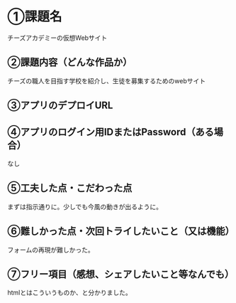 # ①課題名
チーズアカデミーの仮想Webサイト

## ②課題内容（どんな作品か）
チーズの職人を目指す学校を紹介し、生徒を募集するためのwebサイト

## ③アプリのデプロイURL


## ④アプリのログイン用IDまたはPassword（ある場合）
なし

## ⑤工夫した点・こだわった点
まずは指示通りに。少しでも今風の動きが出るように。

## ⑥難しかった点・次回トライしたいこと（又は機能）
フォームの再現が難しかった。

## ⑦フリー項目（感想、シェアしたいこと等なんでも）
htmlとはこういうものか、と分かりました。